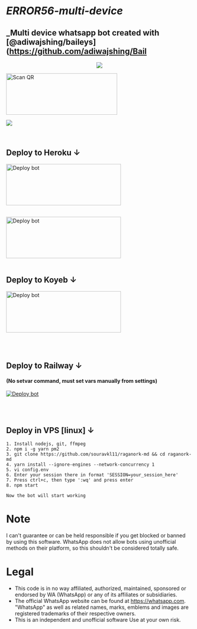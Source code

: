 # _ERROR56-multi-device_
## _Multi device whatsapp bot created with [@adiwajshing/baileys](https://github.com/adiwajshing/Bail

<p align="center">
<a href="https://github.com/zeus30007/Error57">
    <img src="https://media.tenor.com/vasZ7QTaWScAAAAd/fox-yawn.gif">
  </a>
  
   
<a href="https://qr.raganork.tk/"><img align="center" src="https://i.imgur.com/dzPTA6u.png" alt="Scan QR" height="112" width="300" /></a><br>

<a href="https://www.buymeacoffee.com/skl11"><img src="https://img.buymeacoffee.com/button-api/?text=Support this project&emoji=&slug=skl11&button_colour=FFDD00&font_colour=000000&font_family=Poppins&outline_colour=000000&coffee_colour=ffffff" /></a><br>

<div>
<br>

## Deploy to Heroku ↓

<a href="https://github.com/zeus30007/ERROR56/fork" target="blank"><img align="center" src="https://telegra.ph/file/3c95155e7ea2936d2daac.jpg" alt="Deploy bot" height="112" width="310" /></a>
  <div>
<br>
<a href="https://raganork.tk/heroku-deploy" target="blank"><img align="center" src="https://i.imgur.com/6rs61MY.png" alt="Deploy bot" height="112" width="310" /></a>
  <div>
<br>

## Deploy to Koyeb ↓

<a href="https://qr.raganork.tk/deploy" target="blank"><img align="center" src="https://i.imgur.com/PNoLtFq.png" alt="Deploy bot" height="112" width="310" /></a>
  <div>
<br>
<div>
  <br>


## Deploy to Railway ↓
#### (No setvar command, must set vars manually from settings)
<a href="https://railway.app/template/Mt-g4a" target="blank"><img align="center" src="https://railway.app/button.svg" alt="Deploy bot" height="" width="" /></a>
  <div>
<br>
<div>
  <br>

## Deploy in VPS [linux] ↓
<div align="left">

```
1. Install nodejs, git, ffmpeg
2. npm i -g yarn pm2
3. git clone https://github.com/souravkl11/raganork-md && cd raganork-md
4. yarn install --ignore-engines --network-concurrency 1
5. vi config.env
6. Enter your session there in format 'SESSION=your_session_here'
7. Press ctrl+c, then type ':wq' and press enter
8. npm start

Now the bot will start working
```

<div align="left">

# Note

I can't guarantee or can be held responsible if you get blocked or banned by using this software. WhatsApp does not allow bots using unofficial methods on their platform, so this shouldn't be considered totally safe. 

# Legal

-   This code is in no way affiliated, authorized, maintained, sponsored or endorsed by WA (WhatsApp) or any of its affiliates or subsidiaries.
-   The official WhatsApp website can be found at https://whatsapp.com. "WhatsApp" as well as related names, marks, emblems and images are registered trademarks of their respective owners.
-   This is an independent and unofficial software Use at your own risk.
